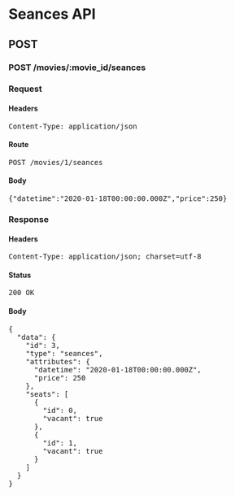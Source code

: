 # Seances API

## POST

### POST /movies/:movie_id/seances
### Request

#### Headers

<pre>Content-Type: application/json</pre>

#### Route

<pre>POST /movies/1/seances</pre>

#### Body

<pre>{"datetime":"2020-01-18T00:00:00.000Z","price":250}</pre>

### Response

#### Headers

<pre>Content-Type: application/json; charset=utf-8</pre>

#### Status

<pre>200 OK</pre>

#### Body

<pre>{
  "data": {
    "id": 3,
    "type": "seances",
    "attributes": {
      "datetime": "2020-01-18T00:00:00.000Z",
      "price": 250
    },
    "seats": [
      {
        "id": 0,
        "vacant": true
      },
      {
        "id": 1,
        "vacant": true
      }
    ]
  }
}</pre>
